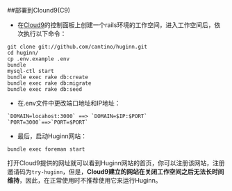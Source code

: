 ##部署到Clound9(C9)

* 在[Cloud9](https://c9.io/?redirect=0)的控制面板上创建一个rails环境的工作空间，进入工作空间后，依次执行以下命令：
```
git clone git://github.com/cantino/huginn.git
cd huginn/
cp .env.example .env
bundle
mysql-ctl start
bundle exec rake db:create
bundle exec rake db:migrate
bundle exec rake db:seed 
```
*  在.env文件中更改端口地址和IP地址：
```
`DOMAIN=locahost:3000` ==> `DOMAIN=$IP:$PORT`
`PORT=3000`==>`PORT=$PORT`
```
* 最后，启动Huginn网站：
```
bundle exec foreman start
```
打开Cloud9提供的网址就可以看到Huginn网站的首页，你可以注册该网站，注册邀请码为`try-huginn`，但是，**Cloud9建立的网站在关闭工作空间之后无法长时间维持**，因此，在正常使用时不推荐使用它来运行Huginn。